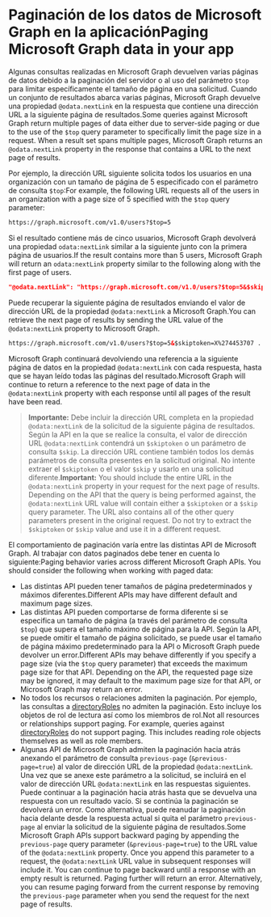 
# <a name="paging-microsoft-graph-data-in-your-app"></a><span data-ttu-id="f9f6c-101">Paginación de los datos de Microsoft Graph en la aplicación</span><span class="sxs-lookup"><span data-stu-id="f9f6c-101">Paging Microsoft Graph data in your app</span></span> 

<span data-ttu-id="f9f6c-p101">Algunas consultas realizadas en Microsoft Graph devuelven varias páginas de datos debido a la paginación del servidor o al uso del parámetro `$top` para limitar específicamente el tamaño de página en una solicitud. Cuando un conjunto de resultados abarca varias páginas, Microsoft Graph devuelve una propiedad `@odata.nextLink` en la respuesta que contiene una dirección URL a la siguiente página de resultados.</span><span class="sxs-lookup"><span data-stu-id="f9f6c-p101">Some queries against Microsoft Graph return multiple pages of data either due to server-side paging or due to the use of the `$top` query parameter to specifically limit the page size in a request. When a result set spans multiple pages, Microsoft Graph returns an `@odata.nextLink` property in the response that contains a URL to the next page of results.</span></span> 

<span data-ttu-id="f9f6c-104">Por ejemplo, la dirección URL siguiente solicita todos los usuarios en una organización con un tamaño de página de 5 especificado con el parámetro de consulta `$top`:</span><span class="sxs-lookup"><span data-stu-id="f9f6c-104">For example, the following URL requests all of the users in an organization with a page size of 5 specified with the `$top` query parameter:</span></span>

```html
https://graph.microsoft.com/v1.0/users?$top=5
```

<span data-ttu-id="f9f6c-105">Si el resultado contiene más de cinco usuarios, Microsoft Graph devolverá una propiedad `odata:nextLink` similar a la siguiente junto con la primera página de usuarios.</span><span class="sxs-lookup"><span data-stu-id="f9f6c-105">If the result contains more than 5 users, Microsoft Graph will return an `odata:nextLink` property similar to the following along with the first page of users.</span></span>

```json
"@odata.nextLink": "https://graph.microsoft.com/v1.0/users?$top=5&$skiptoken=X%274453707 ... 6633B900000000000000000000%27"
```

<span data-ttu-id="f9f6c-106">Puede recuperar la siguiente página de resultados enviando el valor de dirección URL de la propiedad `@odata:nextLink` a Microsoft Graph.</span><span class="sxs-lookup"><span data-stu-id="f9f6c-106">You can retrieve the next page of results by sending the URL value of the `@odata:nextLink` property to Microsoft Graph.</span></span> 

```html
https://graph.microsoft.com/v1.0/users?$top=5&$skiptoken=X%274453707 ... 6633B900000000000000000000%27
```

<span data-ttu-id="f9f6c-107">Microsoft Graph continuará devolviendo una referencia a la siguiente página de datos en la propiedad `@odata:nextLink` con cada respuesta, hasta que se hayan leído todas las páginas del resultado.</span><span class="sxs-lookup"><span data-stu-id="f9f6c-107">Microsoft Graph will continue to return a reference to the next page of data in the `@odata:nextLink` property with each response until all pages of the result have been read.</span></span>

><span data-ttu-id="f9f6c-p102">**Importante:** Debe incluir la dirección URL completa en la propiedad `@odata:nextLink` de la solicitud de la siguiente página de resultados. Según la API en la que se realice la consulta, el valor de dirección URL `@odata:nextLink` contendrá un `$skiptoken` o un parámetro de consulta `$skip`. La dirección URL contiene también todos los demás parámetros de consulta presentes en la solicitud original. No intente extraer el `$skiptoken` o el valor `$skip` y usarlo en una solicitud diferente.</span><span class="sxs-lookup"><span data-stu-id="f9f6c-p102">**Important:** You should include the entire URL in the `@odata:nextLink` property in your request for the next page of results. Depending on the API that the query is being performed against, the `@odata:nextLink` URL value will contain either a `$skiptoken` or a `$skip` query parameter. The URL also contains all of the other query parameters present in the original request. Do not try to extract the `$skiptoken` or `$skip` value and use it in a different request.</span></span> 

<span data-ttu-id="f9f6c-p103">El comportamiento de paginación varía entre las distintas API de Microsoft Graph. Al trabajar con datos paginados debe tener en cuenta lo siguiente:</span><span class="sxs-lookup"><span data-stu-id="f9f6c-p103">Paging behavior varies across different Microsoft Graph APIs. You should consider the following when working with paged data:</span></span>

- <span data-ttu-id="f9f6c-114">Las distintas API pueden tener tamaños de página predeterminados y máximos diferentes.</span><span class="sxs-lookup"><span data-stu-id="f9f6c-114">Different APIs may have different default and maximum page sizes.</span></span>
- <span data-ttu-id="f9f6c-p104">Las distintas API pueden comportarse de forma diferente si se especifica un tamaño de página (a través del parámetro de consulta `$top`) que supera el tamaño máximo de página para la API. Según la API, se puede omitir el tamaño de página solicitado, se puede usar el tamaño de página máximo predeterminado para la API o Microsoft Graph puede devolver un error.</span><span class="sxs-lookup"><span data-stu-id="f9f6c-p104">Different APIs may behave differently if you specify a page size (via the `$top` query parameter) that exceeds the maximum page size for that API. Depending on the API, the requested page size may be ignored, it may default to the maximum page size for that API, or Microsoft Graph may return an error.</span></span> 
- <span data-ttu-id="f9f6c-p105">No todos los recursos o relaciones admiten la paginación. Por ejemplo, las consultas a [directoryRoles](../api-reference/v1.0/resources/directoryrole.md) no admiten la paginación. Esto incluye los objetos de rol de lectura así como los miembros de rol.</span><span class="sxs-lookup"><span data-stu-id="f9f6c-p105">Not all resources or relationships support paging. For example, queries against [directoryRoles](../api-reference/v1.0/resources/directoryrole.md) do not support paging. This includes reading role objects themselves as well as role members.</span></span>
- <span data-ttu-id="f9f6c-p106">Algunas API de Microsoft Graph admiten la paginación hacia atrás anexando el parámetro de consulta `previous-page` (`&previous-page=true`) al valor de dirección URL de la propiedad `@odata:nextLink`. Una vez que se anexe este parámetro a la solicitud, se incluirá en el valor de dirección URL `@odata:nextLink` en las respuestas siguientes. Puede continuar a la paginación hacia atrás hasta que se devuelva una respuesta con un resultado vacío. Si se continúa la paginación se devolverá un error. Como alternativa, puede reanudar la paginación hacia delante desde la respuesta actual si quita el parámetro `previous-page` al enviar la solicitud de la siguiente página de resultados.</span><span class="sxs-lookup"><span data-stu-id="f9f6c-p106">Some Microsoft Graph APIs support backward paging by appending the `previous-page` query parameter (`&previous-page=true`) to the URL value of the `@odata:nextLink` property. Once you append this parameter to a request, the `@odata:nextLink` URL value in subsequent responses will include it. You can continue to page backward until a response with an empty result is returned. Paging further will return an error. Alternatively, you can resume paging forward from the current response by removing the `previous-page` parameter when you send the request for the next page of results.</span></span> 

